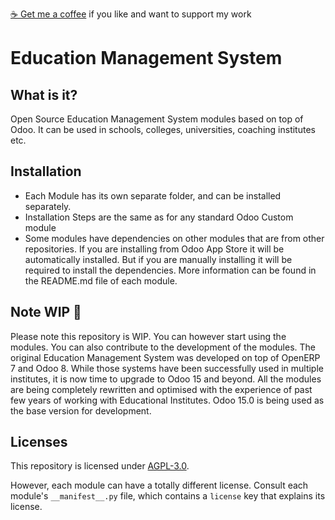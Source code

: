 [:coffee: Get me a coffee](https://www.buymeacoffee.com/gaikwadpushakar) if you like and want to support my work 
# Education Management System
## What is it?
Open Source Education Management System modules based on top of Odoo. It can be used in schools, colleges, universities, coaching institutes etc. 
## Installation
- Each Module has its own separate folder, and can be installed separately.
- Installation Steps are the same as for any standard Odoo Custom module
- Some modules have dependencies on other modules that are from other repositories. If you are installing from Odoo App Store it will be automatically installed. But if you are manually installing it will be required to install the dependencies. More information can be found in the README.md file of each module.

## Note WIP 🚧
Please note this repository is WIP. You can however start using the modules. You can also contribute to the development of the modules.
The original Education Management System was developed on top of OpenERP 7 and Odoo 8. While those systems have been successfully used in multiple institutes, it is now time to upgrade to Odoo 15 and beyond. 
All the modules are being completely rewritten and optimised with the experience of past few years of working with Educational Institutes. 
Odoo 15.0 is being used as the base version for development.
## Licenses

This repository is licensed under [AGPL-3.0](LICENSE).

However, each module can have a totally different license. Consult each module's `__manifest__.py` file, which contains a `license` key
that explains its license.
